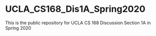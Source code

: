 # UCLA_CS168_Dis1A_Spring2020
This is the public repository for UCLA CS 168 Discussion Section 1A in Spring 2020 
